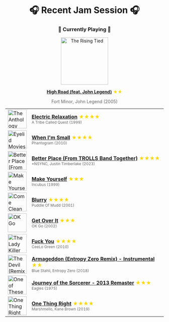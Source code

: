 <div align='center'>

# 🎧 Recent Jam Session 🎧

<h3>🎵 Currently Playing 🎵</h3>

<a href="https://open.spotify.com/track/2YdrFOfNZeKdQOUYw9duoA"><img src="https://i.scdn.co/image/ab67616d0000b273617b7d3433ff3a447faa7c08" width="150" height="150" alt="The Rising Tied" /></a>

<b><a href="https://open.spotify.com/track/2YdrFOfNZeKdQOUYw9duoA">High Road (feat. John Legend)</a></b><span style="color: gold;"> ★★</span>

<span style="color: #666;">Fort Minor, John Legend (2005)</span>

<table style='margin: 0 auto; max-width: 550px;'>
<tr>
<td width="60"><a href="https://open.spotify.com/track/0eEXcw3JLVXcRxYrVYMy68"><img src="https://i.scdn.co/image/ab67616d0000b273b1ddb9f5f519e0d37bc94a53" width="60" height="60" alt="The Anthology" /></a></td>
<td><b><a href="https://open.spotify.com/track/0eEXcw3JLVXcRxYrVYMy68">Electric Relaxation</a></b> <span style="color: gold;"> ★★★★</span><br><span style="font-size: 12px; color: #666;">A Tribe Called Quest (1999)</span></td>
</tr>
<tr>
<td width="60"><a href="https://open.spotify.com/track/1U3BASc885MPCYOzYwOIpO"><img src="https://i.scdn.co/image/ab67616d0000b2735f192d3bcd5fed10b0884af9" width="60" height="60" alt="Eyelid Movies" /></a></td>
<td><b><a href="https://open.spotify.com/track/1U3BASc885MPCYOzYwOIpO">When I'm Small</a></b> <span style="color: gold;"> ★★★★</span><br><span style="font-size: 12px; color: #666;">Phantogram (2010)</span></td>
</tr>
<tr>
<td width="60"><a href="https://open.spotify.com/track/1bHnRc60O1N0l3PbHjaKyK"><img src="https://i.scdn.co/image/ab67616d0000b27300693a6a40d04ca03bf155cc" width="60" height="60" alt="Better Place (From TROLLS Band Together)" /></a></td>
<td><b><a href="https://open.spotify.com/track/1bHnRc60O1N0l3PbHjaKyK">Better Place (From TROLLS Band Together)</a></b> <span style="color: gold;"> ★★★★</span><br><span style="font-size: 12px; color: #666;">*NSYNC, Justin Timberlake (2023)</span></td>
</tr>
<tr>
<td width="60"><a href="https://open.spotify.com/track/7GkgOD5KQtoOFXYyY9mySX"><img src="https://i.scdn.co/image/ab67616d0000b27374fad40214d982351347e46e" width="60" height="60" alt="Make Yourself" /></a></td>
<td><b><a href="https://open.spotify.com/track/7GkgOD5KQtoOFXYyY9mySX">Make Yourself</a></b> <span style="color: gold;"> ★★★</span><br><span style="font-size: 12px; color: #666;">Incubus (1999)</span></td>
</tr>
<tr>
<td width="60"><a href="https://open.spotify.com/track/6lSr3iZTC144PKhvbPFzMp"><img src="https://i.scdn.co/image/ab67616d0000b2733c2bba46b66a3c8a83a53015" width="60" height="60" alt="Come Clean" /></a></td>
<td><b><a href="https://open.spotify.com/track/6lSr3iZTC144PKhvbPFzMp">Blurry</a></b> <span style="color: gold;"> ★★★★</span><br><span style="font-size: 12px; color: #666;">Puddle Of Mudd (2001)</span></td>
</tr>
<tr>
<td width="60"><a href="https://open.spotify.com/track/0SLOiJClXkAZluClYpke95"><img src="https://i.scdn.co/image/ab67616d0000b27363bd80f6f88dd62da7ef193c" width="60" height="60" alt="OK Go" /></a></td>
<td><b><a href="https://open.spotify.com/track/0SLOiJClXkAZluClYpke95">Get Over It</a></b> <span style="color: gold;"> ★★★</span><br><span style="font-size: 12px; color: #666;">OK Go (2002)</span></td>
</tr>
<tr>
<td width="60"><a href="https://open.spotify.com/track/4ycLiPVzE5KamivXrAzGFG"><img src="https://i.scdn.co/image/ab67616d0000b2736f50b3400595b123a916e0dc" width="60" height="60" alt="The Lady Killer" /></a></td>
<td><b><a href="https://open.spotify.com/track/4ycLiPVzE5KamivXrAzGFG">Fuck You</a></b> <span style="color: gold;"> ★★★★</span><br><span style="font-size: 12px; color: #666;">CeeLo Green (2010)</span></td>
</tr>
<tr>
<td width="60"><a href="https://open.spotify.com/track/110xRTiNE1koUrWiMCYnKJ"><img src="https://i.scdn.co/image/ab67616d0000b2735128fe6af0b5227bd6a6b84e" width="60" height="60" alt="The Devil (Remixes) [Deluxe Edition]" /></a></td>
<td><b><a href="https://open.spotify.com/track/110xRTiNE1koUrWiMCYnKJ">Armageddon (Entropy Zero Remix) - Instrumental</a></b> <span style="color: gold;"> ★★</span><br><span style="font-size: 12px; color: #666;">Blue Stahli, Entropy Zero (2018)</span></td>
</tr>
<tr>
<td width="60"><a href="https://open.spotify.com/track/3OcBH9Vzd1UwJkQd3r1dVG"><img src="https://i.scdn.co/image/ab67616d0000b2735d0a8e54aba5181c79593b94" width="60" height="60" alt="One of These Nights (2013 Remaster)" /></a></td>
<td><b><a href="https://open.spotify.com/track/3OcBH9Vzd1UwJkQd3r1dVG">Journey of the Sorcerer - 2013 Remaster</a></b> <span style="color: gold;"> ★★★</span><br><span style="font-size: 12px; color: #666;">Eagles (1975)</span></td>
</tr>
<tr>
<td width="60"><a href="https://open.spotify.com/track/7gZXCjAy6nxKCQWLEeX4LZ"><img src="https://i.scdn.co/image/ab67616d0000b2738ed6845745db21e6c956ab1d" width="60" height="60" alt="One Thing Right" /></a></td>
<td><b><a href="https://open.spotify.com/track/7gZXCjAy6nxKCQWLEeX4LZ">One Thing Right</a></b> <span style="color: gold;"> ★★★★</span><br><span style="font-size: 12px; color: #666;">Marshmello, Kane Brown (2019)</span></td>
</tr>
</table>
</div>

